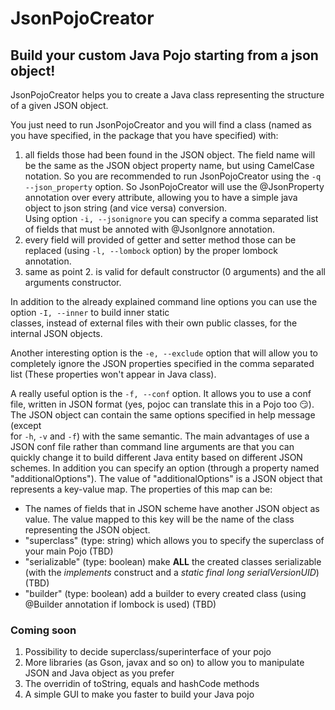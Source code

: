 # JsonPojoCreator
## Build your custom Java Pojo starting from a json object!

JsonPojoCreator helps you to create a Java class representing the structure of a given JSON object.

You just need to run JsonPojoCreator and you will find a class (named as you have specified, in the package that 
you have specified) with:  
1. all fields those had been found in the JSON object. The field name will be the same as the JSON object property name, 
but using CamelCase notation. So you are recommended to run JsonPojoCreator using the `-q --json_property` option. So 
JsonPojoCreator will use the @JsonProperty annotation over every attribute, allowing you to have a simple java object 
to json string (and vice versa) conversion.  
Using option `-i, --jsonignore` you can specify a comma separated list of fields that must be annoted with @JsonIgnore 
annotation.  
2. every field will provided of getter and setter method those can be replaced (using `-l, --lombock` option) by the 
proper lombock annotation.
3. same as point 2. is valid for default constructor (0 arguments) and the all arguments constructor.  

In addition to the already explained command line options you can use the option `-I, --inner` to build inner static  
classes, instead of external files with their own public classes, for the internal JSON objects.

Another interesting option is the `-e, --exclude` option that will allow you to completely ignore the JSON properties 
specified in the comma separated list (These properties won't appear in Java class).  

A really useful option is the `-f, --conf` option. It allows you to use a conf file, written in JSON format (yes, pojoc 
can translate this in a Pojo too :smirk:). The JSON object can contain the same options specified in help message (except  
for `-h`, `-v` and `-f`) with the same semantic. The main advantages of use a JSON conf file rather than command line
arguments are that you can quickly change it to build different Java entity based on different JSON schemes.
In addition you can specify an option (through a property named "additionalOptions"). The value of "additionalOptions" is a JSON 
object that represents a key-value map. The properties of this map can be:
- The names of fields that in JSON scheme have another JSON object as value. The value mapped to this key will be the 
name of the class representing the JSON object.
- "superclass" (type: string) which allows you to specify the superclass of your main Pojo (TBD)
- "serializable" (type: boolean) make **ALL** the created classes serializable (with the _implements_ construct and a 
_static final long serialVersionUID_) (TBD)
- "builder" (type: boolean) add a builder to every created class (using @Builder annotation if lombock is used) (TBD)

### Coming soon
1. Possibility to decide superclass/superinterface of your pojo
2. More libraries (as Gson, javax and so on) to allow you to manipulate JSON and Java object as you prefer
3. The overridin of toString, equals and hashCode methods
4. A simple GUI to make you faster to build your Java pojo